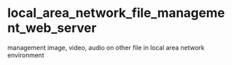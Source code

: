 # local_area_network_file_management_web_server
management image, video, audio on other file in local area network environment
